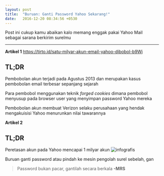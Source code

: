 ```yaml
---
layout: post
title:  "Buruan: Ganti Password Yahoo Sekarang!"
date:   2016-12-20 08:34:56 +0530
---
```


  Post ini cukup kamu abaikan kalo memang enggak pakai Yahoo Mail sebagai sarana berkirim surelmu

-------------

**Artikel 1**
<https://tirto.id/satu-milyar-akun-email-yahoo-dibobol-b9Wj>

## TL;DR
Pembobolan akun terjadi pada Agustus 2013 dan merupakan kasus pembobolan email terbesar sepanjang sejarah

Para pembobol menggunakan teknik *forged cookies* dimana pembobol menyusup pada browser user yang menyimpan password Yahoo mereka

Pembobolan akun membuat Verizon selaku perusahaan yang hendak mengakuisisi Yahoo menurunkan nilai tawarannya

**Artikel 2**

## TL;DR
Peretasan akun pada Yahoo mencapai 1 milyar akun
![infografis](https://mmc.tirto.id/image/otf/860x/2016/10/08/HL-Yahoo-2.jpg)

Buruan ganti password atau pindah ke mesin pengolah surel sebelah, gan

> Password bukan pacar, gantilah secara berkala **-MRS**
